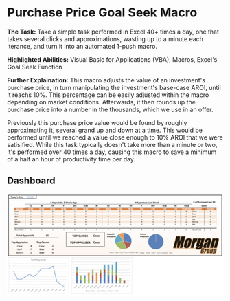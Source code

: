 # Purchase Price Goal Seek Macro

**The Task:** Take a simple task performed in Excel 40+ times a day, one that takes several clicks and approximations, wasting up to a minute each iterance, and turn it into an automated 1-push macro. 

**Highlighted Abilities:** Visual Basic for Applications (VBA), Macros, Excel's Goal Seek Function

**Further Explaination:** This macro adjusts the value of an investment's purchase price, in turn manipulating the investment's base-case AROI, until it reachs 10%. This percentage can be easily adjusted within the macro depending on market conditions. Afterwards, it then rounds up the purchase price into a number in the thousands, which we use in an offer. 

Previously this purchase price value would be found by roughly approximating it, several grand up and down at a time. This would be performed until we reached a value close enough to 10% AROI that we were satisified. While this task typically doesn't take more than a minute or two, it's performed over 40 times a day, causing this macro to save a minimum of a half an hour of productivity time per day. 


## Dashboard
![alt text](https://github.com/asilich123/Resume_Projects/blob/main/EXCEL/EXCEL:AUTOMATION%20-%20Morgan/Images/Dashboard.png?raw=true)
